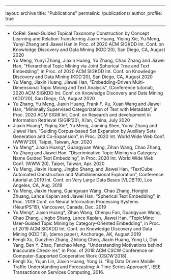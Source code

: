 ---
layout: archive	
title: "Publications"
permalink: /publications/
author_profile: true	  
---	---

  
  * CoRel: Seed-Guided Topical Taxonomy Construction by Concept Learning and Relation Transferring
   Jiaxin Huang, Yiqing Xie, Yu Meng, Yunyi Zhang and Jiawei Han 
   in Proc. of 2020 ACM SIGKDD Int. Conf. on Knowledge Discovery and Data Mining (KDD’20), San Diego, CA, August 2020
  * Yu Meng, Yunyi Zhang, Jiaxin Huang, Yu Zhang, Chao Zhang and Jiawei Han, “Hierarchical Topic Mining via Joint Spherical Tree and Text Embedding”, in Proc. of 2020 ACM SIGKDD Int. Conf. on Knowledge Discovery and Data Mining (KDD’20), San Diego, CA, August 2020 
  * Yu Meng, Jiaxin Huang, Jiawei Han, “Embedding-Driven Multi-Dimensional Topic Mining and Text Analysis”, (Conference tutorial), 2020 ACM SIGKDD Int. Conf. on Knowledge Discovery and Data Mining (KDD’20), San Diego, CA, August 2020
  * Yu Zhang, Yu Meng, Jiaxin Huang, Frank F. Xu, Xuan Wang and Jiawei Han, “Minimally Supervised Categorization of Text with Metadata”, in Proc. 2020 ACM SIGIR Int. Conf. on Research and development in Information Retrieval (SIGIR’20), Xi’an, China, July 2020
  * Jiaxin Huang*, Yiqing Xie*, Yu Meng, Jiaming Shen, Yunyi Zhang and Jiawei Han. “Guiding Corpus-based Set Expansion by Auxiliary Sets Generation and Co-Expansion”, in Proc. 2020 Int. World Wide Web Conf. (WWW’20), Taipei, Taiwan, Apr. 2020 
  * Yu Meng*, Jiaxin Huang*, Guangyuan Wang, Zihan Wang, Chao Zhang, Yu Zhang and Jiawei Han. “Discriminative Topic Mining via Category-Name Guided Text Embedding”, in Proc. 2020 Int. World Wide Web Conf. (WWW’20), Taipei, Taiwan, Apr. 2020
  * Yu Meng, Jiaxin Huang, Jingbo Shang, and Jiawei Han, “TextCube: Automated Construction and Multidimensional Exploration”, Conference tutorial at 2019 Int. Conf. on Very Large Data Bases (VLDB’19), Los Angeles, CA, Aug. 2019
  * Yu Meng, Jiaxin Huang, Guangyuan Wang, Chao Zhang, Honglei Zhuang, Lance Kaplan and Jiawei Han. “Spherical Text Embedding”, in Proc. 2019 Conf. on Neural Information Processing Systems (NeurIPS’19), Vancouver, Canada, Dec. 2019
  * Yu Meng*, Jiaxin Huang*, Zihan Wang, Chenyu Fan, Guangyuan Wang, Chao Zhang, Jingbo Shang, Lance Kaplan, Jiawei Han. “TopicMine: User-Guided Topic Mining by Category-Oriented Embedding”, in Proc. of 2019 ACM SIGKDD Int. Conf. on Knowledge Discovery and Data Mining (KDD'19), (demo paper), Anchorage, AK, August 2019
  * Fengli Xu, Guozhen Zhang, Zhilong Chen, Jiaxin Huang, Yong Li, Diyi Yang, Ben Y. Zhao, Fanchao Meng. “Understanding Motivations behind Inaccurate Check-ins”, in Proc. of 2018 ACM CSCW Conference on Computer-Supported Cooperative Work (CSCW’2018).
  * Fengli Xu, Yujun Lin, Jiaxin Huang, Yong Li. “Big Data Driven Mobile Traffic Understanding and Forecasting: A Time Series Approach”, IEEE Transactions on Services Computing, 2016.
